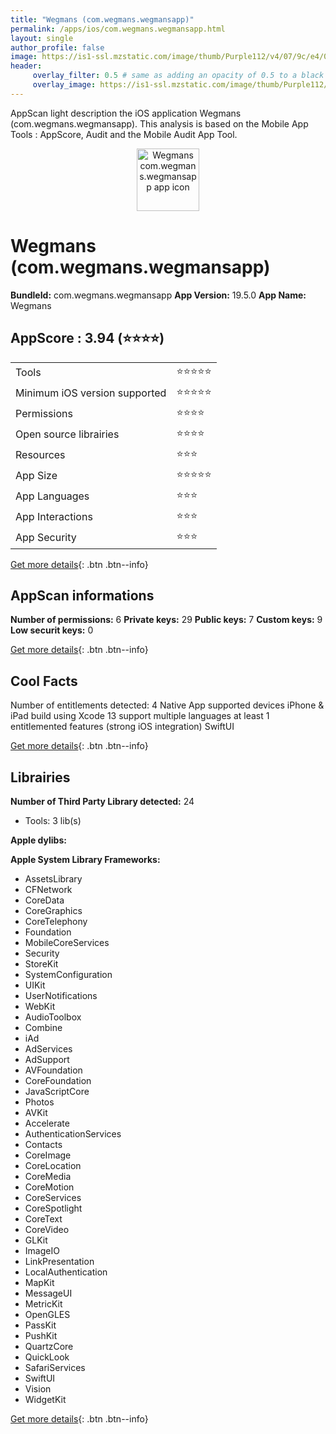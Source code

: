 ```yaml
---
title: "Wegmans (com.wegmans.wegmansapp)"
permalink: /apps/ios/com.wegmans.wegmansapp.html
layout: single
author_profile: false
image: https://is1-ssl.mzstatic.com/image/thumb/Purple112/v4/07/9c/e4/079ce4fd-c134-542a-f6f5-7fb0d68875cc/AppIcon-0-1x_U007emarketing-0-7-0-0-85-220.png/512x512bb.jpg
header: 
     overlay_filter: 0.5 # same as adding an opacity of 0.5 to a black background
     overlay_image: https://is1-ssl.mzstatic.com/image/thumb/Purple112/v4/07/9c/e4/079ce4fd-c134-542a-f6f5-7fb0d68875cc/AppIcon-0-1x_U007emarketing-0-7-0-0-85-220.png/512x512bb.jpg
---
```

AppScan light description the iOS application Wegmans (com.wegmans.wegmansapp). This analysis is based on the Mobile App Tools : AppScore, Audit and the Mobile Audit App Tool.

  
  
<div style="text-align: center;"><img src="https://is1-ssl.mzstatic.com/image/thumb/Purple112/v4/07/9c/e4/079ce4fd-c134-542a-f6f5-7fb0d68875cc/AppIcon-0-1x_U007emarketing-0-7-0-0-85-220.png/512x512bb.jpg" width="100" height="100" alt="Wegmans com.wegmans.wegmansapp app icon"></div>  
  
# Wegmans (com.wegmans.wegmansapp)

**BundleId:** com.wegmans.wegmansapp
**App Version:** 19.5.0
**App Name:** Wegmans


## AppScore : 3.94 (⭐️⭐️⭐️⭐️) 

<table>
<tr><td> Tools </td><td> ⭐️⭐️⭐️⭐️⭐️ </td></tr>
<tr><td> Minimum iOS version supported </td><td> ⭐️⭐️⭐️⭐️⭐️ </td></tr>
<tr><td> Permissions </td><td> ⭐️⭐️⭐️⭐️ </td></tr>
<tr><td> Open source librairies </td><td> ⭐️⭐️⭐️⭐️ </td></tr>
<tr><td> Resources </td><td> ⭐️⭐️⭐️ </td></tr>
<tr><td> App Size </td><td> ⭐️⭐️⭐️⭐️⭐️ </td></tr>
<tr><td> App Languages </td><td> ⭐️⭐️⭐️ </td></tr>
<tr><td> App Interactions </td><td> ⭐️⭐️⭐️ </td></tr>
<tr><td> App Security </td><td> ⭐️⭐️⭐️ </td></tr>
</table>

[Get more details](/pricing.html){: .btn .btn--info}  
  
## AppScan informations 

**Number of permissions:** 6
**Private keys:** 29
**Public keys:** 7
**Custom keys:** 9
**Low securit keys:** 0
  
[Get more details](/pricing.html){: .btn .btn--info}

## Cool Facts

Number of entitlements detected: 4
Native App
supported devices iPhone & iPad
build using Xcode 13
support multiple languages
at least 1 entitlemented features (strong iOS integration)
SwiftUI
  
[Get more details](/pricing.html){: .btn .btn--info}

## Librairies 
**Number of Third Party Library detected:** 24
- Tools: 3 lib(s)

**Apple dylibs:**


**Apple System Library Frameworks:**
- AssetsLibrary
- CFNetwork
- CoreData
- CoreGraphics
- CoreTelephony
- Foundation
- MobileCoreServices
- Security
- StoreKit
- SystemConfiguration
- UIKit
- UserNotifications
- WebKit
- AudioToolbox
- Combine
- iAd
- AdServices
- AdSupport
- AVFoundation
- CoreFoundation
- JavaScriptCore
- Photos
- AVKit
- Accelerate
- AuthenticationServices
- Contacts
- CoreImage
- CoreLocation
- CoreMedia
- CoreMotion
- CoreServices
- CoreSpotlight
- CoreText
- CoreVideo
- GLKit
- ImageIO
- LinkPresentation
- LocalAuthentication
- MapKit
- MessageUI
- MetricKit
- OpenGLES
- PassKit
- PushKit
- QuartzCore
- QuickLook
- SafariServices
- SwiftUI
- Vision
- WidgetKit


  
[Get more details](/pricing.html){: .btn .btn--info}

